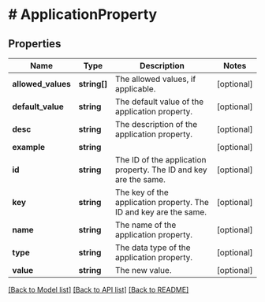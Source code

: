 # # ApplicationProperty

## Properties

Name | Type | Description | Notes
------------ | ------------- | ------------- | -------------
**allowed_values** | **string[]** | The allowed values, if applicable. | [optional]
**default_value** | **string** | The default value of the application property. | [optional]
**desc** | **string** | The description of the application property. | [optional]
**example** | **string** |  | [optional]
**id** | **string** | The ID of the application property. The ID and key are the same. | [optional]
**key** | **string** | The key of the application property. The ID and key are the same. | [optional]
**name** | **string** | The name of the application property. | [optional]
**type** | **string** | The data type of the application property. | [optional]
**value** | **string** | The new value. | [optional]

[[Back to Model list]](../../README.md#models) [[Back to API list]](../../README.md#endpoints) [[Back to README]](../../README.md)
